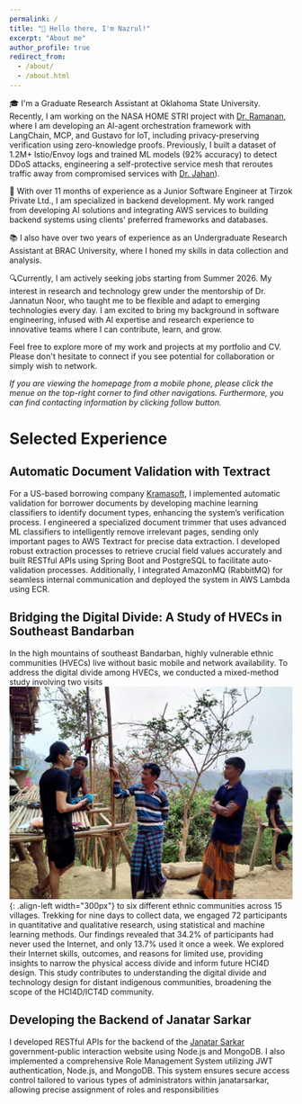 ```yaml
---
permalink: /
title: "👋 Hello there, I'm Nazrul!"
excerpt: "About me"
author_profile: true
redirect_from:
  - /about/
  - /about.html
---
```




🎓 I'm a Graduate Research Assistant at Oklahoma State University. Recently, I am working on the NASA HOME STRI project with [Dr. Ramanan]([https://kramasoft.com/landing](https://ceat.okstate.edu/iem/people/ramanan-faculty-profile.html)), where I am developing an AI-agent orchestration framework with LangChain, MCP, and Gustavo for IoT, including privacy-preserving verification using zero-knowledge proofs. Previously, I built a dataset of 1.2M+ Istio/Envoy logs and trained ML models (92% accuracy) to detect DDoS attacks, engineering a self-protective service mesh that reroutes traffic away from compromised services with [Dr. Jahan]([https://experts.okstate.edu/sharmin.jahan)).


💼 With over 11 months of experience as a Junior Software Engineer at Tirzok Private Ltd., I am specialized in backend development. My work ranged from developing AI solutions and integrating AWS services to building backend systems using clients' preferred frameworks and databases.


📚 I also have over two years of experience as an Undergraduate Research Assistant at BRAC University, where I honed my skills in data collection and analysis.

🔍Currently, I am actively seeking jobs starting from Summer 2026. My interest in research and technology grew under the mentorship of Dr. Jannatun Noor, who taught me to be flexible and adapt to emerging technologies every day. I am excited to bring my background in software engineering, infused with AI expertise and research experience to innovative teams where I can contribute, learn, and grow.

Feel free to explore more of my work and projects at my portfolio and CV. Please don't hesitate to connect if you see potential for collaboration or simply wish to network. 

*If you are viewing the homepage from a mobile phone, please click the menue on the top-right corner to find other navigations. Furthermore, you can find contacting information by clicking follow button.*

# Selected Experience

## Automatic Document Validation with Textract

For a US-based borrowing company [Kramasoft](https://kramasoft.com/landing), I implemented automatic validation for borrower documents by developing machine learning classifiers to identify document types, enhancing the system’s verification process. I engineered a specialized document trimmer that uses advanced ML classifiers to intelligently remove irrelevant pages, sending only important pages to AWS Textract for precise data extraction. I developed robust extraction processes to retrieve crucial field values accurately and built RESTful APIs using Spring Boot and PostgreSQL to facilitate auto-validation processes. Additionally, I integrated AmazonMQ (RabbitMQ) for seamless internal communication and deployed the system in AWS Lambda using ECR. 

## Bridging the Digital Divide: A Study of HVECs in Southeast Bandarban
In the high mountains of southeast Bandarban, highly vulnerable ethnic communities (HVECs) live without basic mobile and network availability. To address the digital divide among HVECs, we conducted a mixed-method study involving two visits ![Illustration of combining vision and language modalities](images/o.jpg){: .align-left width="300px"} to six different ethnic communities across 15 villages. Trekking for nine days to collect data, we engaged 72 participants in quantitative and qualitative research, using statistical and machine learning methods. Our findings revealed that 34.2% of participants had never used the Internet, and only 13.7% used it once a week. We explored their Internet skills, outcomes, and reasons for limited use, providing insights to narrow the physical access divide and inform future HCI4D design. This study contributes to understanding the digital divide and technology design for distant indigenous communities, broadening the scope of the HCI4D/ICT4D community.

## Developing the Backend of Janatar Sarkar

I developed RESTful APIs for the backend of the [Janatar Sarkar](https://janatarsarkar.gov.bd/) government-public interaction website using Node.js and MongoDB. I also implemented a comprehensive Role Management System utilizing JWT authentication, Node.js, and MongoDB. This system ensures secure access control tailored to various types of administrators within janatarsarkar, allowing precise assignment of roles and responsibilities
